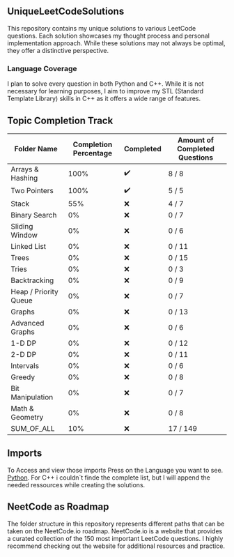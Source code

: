 ## UniqueLeetCodeSolutions

This repository contains my unique solutions to various LeetCode questions. Each solution showcases my thought process and personal implementation approach. While these solutions may not always be optimal, they offer a distinctive perspective.

### Language Coverage

I plan to solve every question in both Python and C++. While it is not necessary for learning purposes, I aim to improve my STL (Standard Template Library) skills in C++ as it offers a wide range of features.

## Topic Completion Track

| Folder Name               | Completion Percentage | Completed           | Amount of Completed Questions |
|---------------------------|-----------------------|---------------------| ----------------------------- |
| Arrays & Hashing          | 100%                  | :heavy_check_mark:  |             8 / 8             |
| Two Pointers              | 100%                  | :heavy_check_mark:  |             5 / 5             |
| Stack                     | 55%                   | :x:                 |             4 / 7             |
| Binary Search             |  0%                   | :x:                 |             0 / 7             |
| Sliding Window            |  0%                   | :x:                 |             0 / 6             |
| Linked List               |  0%                   | :x:                 |             0 / 11            |
| Trees                     |  0%                   | :x:                 |             0 / 15            |
| Tries                     |  0%                   | :x:                 |             0 / 3             |
| Backtracking              |  0%                   | :x:                 |             0 / 9             |
| Heap / Priority Queue     |  0%                   | :x:                 |             0 / 7             |
| Graphs                    |  0%                   | :x:                 |             0 / 13            |
| Advanced Graphs           |  0%                   | :x:                 |             0 / 6             |
| 1-D DP                    |  0%                   | :x:                 |             0 / 12            |
| 2-D DP                    |  0%                   | :x:                 |             0 / 11            |
| Intervals                 |  0%                   | :x:                 |             0 / 6             |
| Greedy                    |  0%                   | :x:                 |             0 / 8             |
| Bit Manipulation          |  0%                   | :x:                 |             0 / 7             |
| Math & Geometry           |  0%                   | :x:                 |             0 / 8             |
| SUM_OF_ALL                |  10%                  | :x:                 |             17 / 149          |

## Imports

To Access and view those imports Press on the Language you want to see. [Python](https://leetcode.com/discuss/general-discussion/1268235/imported-python-modules-in-the-solution-template). 
For C++ i couldn´t finde the complete list, but I will append the needed ressources while creating the solutions.

## NeetCode as Roadmap

The folder structure in this repository represents different paths that can be taken on the NeetCode.io roadmap. NeetCode.io is a website that provides a curated collection of the 150 most important LeetCode questions. I highly recommend checking out the website for additional resources and practice.
